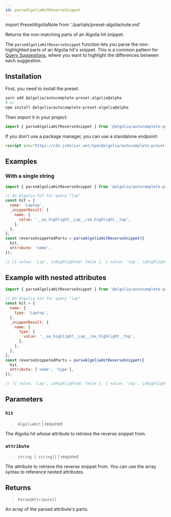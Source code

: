 ```yaml
---
id: parseAlgoliaHitReverseSnippet
---
```


import PresetAlgoliaNote from './partials/preset-algolia/note.md'

Returns the non-matching parts of an Algolia hit snippet.

The `parseAlgoliaHitReverseSnippet` function lets you parse the non-highlighted parts of an Algolia hit's snippet. This is a common pattern for [Query Suggestions](https://www.algolia.com/doc/guides/building-search-ui/ui-and-ux-patterns/query-suggestions/js/), where you want to highlight the differences between each suggestion.

<PresetAlgoliaNote />

## Installation

First, you need to install the preset.

```bash
yarn add @algolia/autocomplete-preset-algolia@alpha
# or
npm install @algolia/autocomplete-preset-algolia@alpha
```

Then import it in your project:

```js
import { parseAlgoliaHitReverseSnippet } from '@algolia/autocomplete-preset-algolia';
```

If you don't use a package manager, you can use a standalone endpoint:

```html
<script src="https://cdn.jsdelivr.net/npm/@algolia/autocomplete-preset-algolia@alpha"></script>
```

## Examples

### With a single string

```js
import { parseAlgoliaHitReverseSnippet } from '@algolia/autocomplete-preset-algolia';

// An Algolia hit for query "lap"
const hit = {
  name: 'Laptop',
  _snippetResult: {
    name: {
      value: '__aa_highlight__Lap__/aa_highlight__top',
    },
  },
};
const reverseSnippetedParts = parseAlgoliaHitReverseSnippet({
  hit,
  attribute: 'name',
});

// [{ value: 'Lap', isHighlighted: false }, { value: 'top', isHighlighted: true }]
```

## Example with nested attributes

```js
import { parseAlgoliaHitReverseSnippet } from '@algolia/autocomplete-preset-algolia';

// An Algolia hit for query "lap"
const hit = {
  name: {
    type: 'Laptop',
  },
  _snippetResult: {
    name: {
      type: {
        value: '__aa_highlight__Lap__/aa_highlight__top',
      },
    },
  },
};
const reverseSnippetedParts = parseAlgoliaHitReverseSnippet({
  hit,
  attribute: ['name', 'type'],
});

// [{ value: 'Lap', isHighlighted: false }, { value: 'top', isHighlighted: true }]
```

## Parameters

### `hit`

> `AlgoliaHit` | required

The Algolia hit whose attribute to retrieve the reverse snippet from.

### `attribute`

> `string | string[]` | required

The attribute to retrieve the reverse snippet from. You can use the array syntax to reference nested attributes.

## Returns

> `ParsedAttribute[]`

An array of the parsed attribute's parts.
